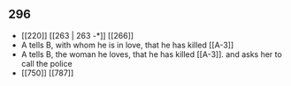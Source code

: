 ## 296
- [[220]] [[263 | 263 -*]] [[266]] 
- A tells B, with whom he is in love, that he has killed [[A-3]]
- A tells B, the woman he loves, that he has killed [[A-3]]. and asks her to call the police
- [[750]] [[787]] 

